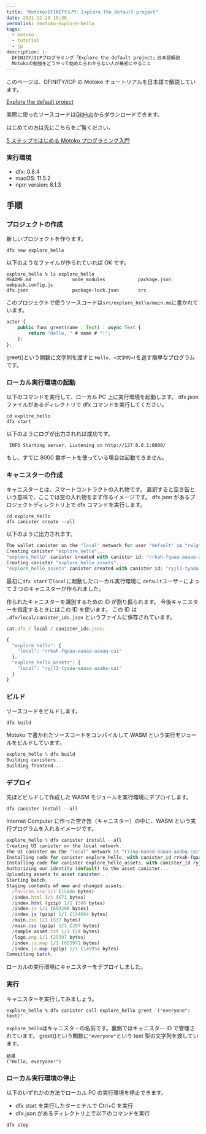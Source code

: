 ```yaml
---
title: "Motoko/DFINITY入門: Explore the default project"
date: 2021-12-29 19:38
permalink: /motoko-explore-hello
tags:
  - motoko
  - tutorial
  - jp
description: |-
  DFINITY/ICPプログラミング「Explore the default project」日本語解説
  Motokoの勉強をどうやって始めたらわからない人が最初にやること
---
```


このページは、DFINITY/ICP の Motoko チュートリアルを日本語で解説しています。

[Explore the default project](https://smartcontracts.org/docs/developers-guide/tutorials/explore-templates.html)

実際に使ったソースコードは[GitHub](https://github.com/smacon-dev/motoko-tutorial/tree/main/explore_hello)からダウンロードできます。

はじめての方は先にこちらをご覧ください。

[5 ステップではじめる Motoko プログラミング入門](/hello-motoko)

### 実行環境

- dfx: 0.8.4
- macOS: 11.5.2
- npm version: 8.1.3

## 手順

### プロジェクトの作成

新しいプロジェクトを作ります。

```
dfx new explore_hello
```

以下のようなファイルが作られていれば OK です。

```
explore_hello % ls explore_hello
README.md               node_modules            package.json            webpack.config.js
dfx.json                package-lock.json       src
```

このプロジェクトで使うソースコードは`src/explore_hello/main.mo`に書かれています。

```ts
actor {
    public func greet(name : Text) : async Text {
        return "Hello, " # name # "!";
    };
};
```

greet()という関数に文字列を渡すと `Hello, <文字列>!`を返す簡単なプログラムです。

### ローカル実行環境の起動

以下のコマンドを実行して、ローカル PC 上に実行環境を起動します。
dfx.json ファイルがあるディレクトリで dfx コマンドを実行してください。

```
cd explore_hello
dfx start
```

以下のようにログが出力されれば成功です。

```
 INFO Starting server. Listening on http://127.0.0.1:8000/
```

もし、すでに 8000 番ポートを使っている場合は起動できません。

### キャニスターの作成

キャニスターとは、スマートコントラクトの入れ物です。
直訳すると空き缶という意味で、ここでは空の入れ物をまず作るイメージです。
dfx.json があるプロジェクトディレクトリ上で dfx コマンドを実行します。

```
cd explore_hello
dfx canister create --all
```

以下のように出力されます。

```ts
The wallet canister on the "local" network for user "default" is "rwlgt-iiaaa-aaaaa-aaaaa-cai"
Creating canister "explore_hello"...
"explore_hello" canister created with canister id: "rrkah-fqaaa-aaaaa-aaaaq-cai"
Creating canister "explore_hello_assets"...
"explore_hello_assets" canister created with canister id: "ryjl3-tyaaa-aaaaa-aaaba-cai"
```

最初に`dfx start`で`local`に起動したローカル実行環境に
`default`ユーザーによって
2 つのキャニスターが作られました。

作られたキャニスターを識別するための ID が割り振られます。
今後キャニスターを指定するときにはこの ID を使います。
この ID は `.dfx/local/canister_ids.json` というファイルに保存されています。

```ts
cat.dfx / local / canister_ids.json;
```

```ts
{
  "explore_hello": {
    "local": "rrkah-fqaaa-aaaaa-aaaaq-cai"
  },
  "explore_hello_assets": {
    "local": "ryjl3-tyaaa-aaaaa-aaaba-cai"
  }
}
```

### ビルド

ソースコードをビルドします。

```
dfx build
```

Motoko で書かれたソースコードをコンパイルして WASM という実行モジュールをビルドしています。

```ts
explore_hello % dfx build
Building canisters...
Building frontend...
```

### デプロイ

先ほどビルドして作成した WASM モジュールを実行環境にデプロイします。

```
dfx canister install --all
```

Internet Computer に作った空き缶（キャニスター）の中に、WASM という実行プログラムを入れるイメージです。

```ts
explore_hello % dfx canister install --all
Creating UI canister on the local network.
The UI canister on the "local" network is "r7inp-6aaaa-aaaaa-aaabq-cai"
Installing code for canister explore_hello, with canister_id rrkah-fqaaa-aaaaa-aaaaq-cai
Installing code for canister explore_hello_assets, with canister_id ryjl3-tyaaa-aaaaa-aaaba-cai
Authorizing our identity (default) to the asset canister...
Uploading assets to asset canister...
Starting batch.
Staging contents of new and changed assets:
  /favicon.ico 1/1 (15406 bytes)
  /index.html 1/1 (671 bytes)
  /index.html (gzip) 1/1 (386 bytes)
  /index.js 1/1 (604206 bytes)
  /index.js (gzip) 1/1 (144664 bytes)
  /main.css 1/1 (537 bytes)
  /main.css (gzip) 1/1 (297 bytes)
  /sample-asset.txt 1/1 (24 bytes)
  /logo.png 1/1 (25397 bytes)
  /index.js.map 1/1 (653971 bytes)
  /index.js.map (gzip) 1/1 (148954 bytes)
Committing batch.
```

ローカルの実行環境にキャニスターをデプロイしました。

### 実行

キャニスターを実行してみましょう。

```
explore_hello % dfx canister call explore_hello greet '("everyone": text)'
```

`explore_hello`はキャニスターの名前です。裏側ではキャニスター ID で管理されています。
greet()という関数に`"everyone"`という text 型の文字列を渡しています。

```
結果
("Hello, everyone!")
```

### ローカル実行環境の停止

以下のいずれかの方法でローカル PC の実行環境を停止できます。

- dfx start を実行したターミナルで Ctrl+C を実行
- dfx.json があるディレクトリ上で以下のコマンドを実行

```
dfx stop
```
